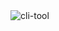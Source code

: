 <img src="https://i.ibb.co/f0rLdq4/Screenshot-2022-08-24-at-6-18-04.png" alt="cli-tool" border="0">
